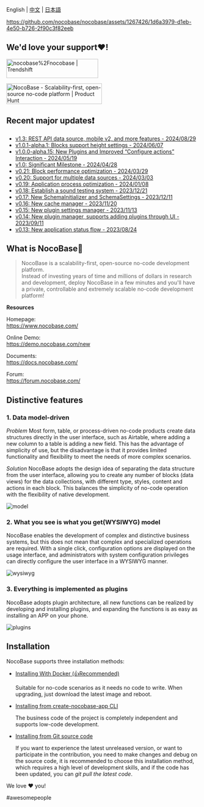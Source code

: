 English | [中文](./README.zh-CN.md) | [日本語](./README.ja-JP.md)

https://github.com/nocobase/nocobase/assets/1267426/1d6a3979-d1eb-4e50-b726-2f90c3f82eeb

## We'd love your support❤️!

<a href="https://trendshift.io/repositories/4112" target="_blank"><img src="https://trendshift.io/api/badge/repositories/4112" alt="nocobase%2Fnocobase | Trendshift" style="width: 240; height: 50;" width="240" height="50"/></a>

<a href="https://www.producthunt.com/posts/nocobase?embed=true&utm_source=badge-top-post-topic-badge&utm_medium=badge&utm_souce=badge-nocobase" target="_blank"><img src="https://api.producthunt.com/widgets/embed-image/v1/top-post-topic-badge.svg?post_id=456520&theme=light&period=weekly&topic_id=267" alt="NocoBase - Scalability&#0045;first&#0044;&#0032;open&#0045;source&#0032;no&#0045;code&#0032;platform | Product Hunt" style="width: 250; height: 54;" width="240" height="50" /></a>

## Recent major updates❗

- [v1.3: REST API data source, mobile v2, and more features - 2024/08/29](https://www.nocobase.com/en/blog/nocobase-1-3)
- [v1.0.1-alpha.1: Blocks support height settings - 2024/06/07](https://www.nocobase.com/en/blog/release-v101-alpha1)
- [v1.0.0-alpha.15: New Plugins and Improved “Configure actions” Interaction - 2024/05/19](https://www.nocobase.com/en/blog/release-v100-alpha15)
- [v1.0: Significant Milestone - 2024/04/28](https://www.nocobase.com/en/blog/release-v10)
- [v0.21: Block performance optimization - 2024/03/29](https://www.nocobase.com/en/blog/release-v021)
- [v0.20: Support for multiple data sources - 2024/03/03](https://www.nocobase.com/en/blog/release-v020)
- [v0.19: Application process optimization - 2024/01/08](https://www.nocobase.com/en/blog/release-v019)
- [v0.18: Establish a sound testing system - 2023/12/21](https://www.nocobase.com/en/blog/release-v018)
- [v0.17: New SchemaInitializer and SchemaSettings - 2023/12/11](https://www.nocobase.com/en/blog/release-v017)
- [v0.16: New cache manager - 2023/11/20](https://www.nocobase.com/en/blog/release-v016)
- [v0.15: New plugin settings manager - 2023/11/13](https://www.nocobase.com/en/blog/release-v015)
- [v0.14: New plugin manager, supports adding plugins through UI - 2023/09/11](https://www.nocobase.com/en/blog/release-v014)
- [v0.13: New application status flow - 2023/08/24](https://www.nocobase.com/en/blog/release-v013)

## What is NocoBase🤔

>NocoBase is a scalability-first, open-source no-code development platform.  
Instead of investing years of time and millions of dollars in research and development, deploy NocoBase in a few minutes and you'll have a private, controllable and extremely scalable no-code development platform!

**Resources**

Homepage:  
https://www.nocobase.com/  

Online Demo:  
https://demo.nocobase.com/new

Documents:  
https://docs.nocobase.com/

Forum:  
https://forum.nocobase.com/

## Distinctive features

### 1. Data model-driven

*Problem*
Most form, table, or process-driven no-code products create data structures directly in the user interface, such as Airtable, where adding a new column to a table is adding a new field. This has the advantage of simplicity of use, but the disadvantage is that it provides limited functionality and flexibility to meet the needs of more complex scenarios.

*Solution*
NocoBase adopts the design idea of separating the data structure from the user interface, allowing you to create any number of blocks (data views) for the data collections, with different type, styles, content and actions in each block. This balances the simplicity of no-code operation with the flexibility of native development.

![model](https://static-docs.nocobase.com/model.png)

### 2. What you see is what you get(WYSIWYG) model

NocoBase enables the development of complex and distinctive business systems, but this does not mean that complex and specialized operations are required. With a single click, configuration options are displayed on the usage interface, and administrators with system configuration privileges can directly configure the user interface in a WYSIWYG manner.

![wysiwyg](https://static-docs.nocobase.com/wysiwyg.gif)

### 3. Everything is implemented as plugins

NocoBase adopts plugin architecture, all new functions can be realized by developing and installing plugins, and expanding the functions is as easy as installing an APP on your phone.

![plugins](https://static-docs.nocobase.com/plugins.png)

## Installation

NocoBase supports three installation methods:

- <a target="_blank" href="https://docs.nocobase.com/welcome/getting-started/installation/docker-compose">Installing With Docker (👍Recommended)</a>

  Suitable for no-code scenarios as it needs no code to write. When upgrading, just download the latest image and reboot.

- <a target="_blank" href="https://docs.nocobase.com/welcome/getting-started/installation/create-nocobase-app">Installing from create-nocobase-app CLI</a>

  The business code of the project is completely independent and supports low-code development.

- <a target="_blank" href="https://docs.nocobase.com/welcome/getting-started/installation/git-clone">Installing from Git source code</a>

  If you want to experience the latest unreleased version, or want to participate in the contribution, you need to make changes and debug on the source code, it is recommended to choose this installation method, which requires a high level of development skills, and if the code has been updated, you can *git pull the latest code*.

We love ❤️ you!

#awesomepeople
